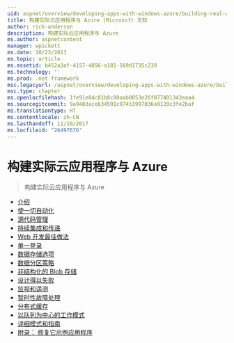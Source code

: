 ```yaml
---
uid: aspnet/overview/developing-apps-with-windows-azure/building-real-world-cloud-apps-with-windows-azure/index
title: 构建实际云应用程序与 Azure |Microsoft 文档
author: rick-anderson
description: 构建实际云应用程序与 Azure
ms.author: aspnetcontent
manager: wpickett
ms.date: 10/23/2013
ms.topic: article
ms.assetid: b452a3af-4157-4056-a181-569d1735c239
ms.technology: ''
ms.prod: .net-framework
msc.legacyurl: /aspnet/overview/developing-apps-with-windows-azure/building-real-world-cloud-apps-with-windows-azure
msc.type: chapter
ms.openlocfilehash: 1fe91e84c81b8c80aab0053e26f077401343eaa4
ms.sourcegitcommit: 9a9483aceb34591c97451997036a9120c3fe2baf
ms.translationtype: HT
ms.contentlocale: zh-CN
ms.lasthandoff: 11/10/2017
ms.locfileid: "26497676"
---
```

<a name="building-real-world-cloud-apps-with-azure"></a>构建实际云应用程序与 Azure
====================
> 构建实际云应用程序与 Azure


- [介绍](introduction.md)
- [使一切自动化](automate-everything.md)
- [源代码管理](source-control.md)
- [持续集成和传递](continuous-integration-and-continuous-delivery.md)
- [Web 开发最佳做法](web-development-best-practices.md)
- [单一登录](single-sign-on.md)
- [数据存储选项](data-storage-options.md)
- [数据分区策略](data-partitioning-strategies.md)
- [非结构化的 Blob 存储](unstructured-blob-storage.md)
- [设计得以失败](design-to-survive-failures.md)
- [监视和遥测](monitoring-and-telemetry.md)
- [暂时性故障处理](transient-fault-handling.md)
- [分布式缓存](distributed-caching.md)
- [以队列为中心的工作模式](queue-centric-work-pattern.md)
- [详细模式和指南](more-patterns-and-guidance.md)
- [附录： 修复它示例应用程序](the-fix-it-sample-application.md)
